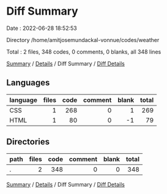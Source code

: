 # Diff Summary

Date : 2022-06-28 18:52:53

Directory /home/amitjosemundackal-vonnue/codes/weather

Total : 2 files,  348 codes, 0 comments, 0 blanks, all 348 lines

[Summary](results.md) / [Details](details.md) / Diff Summary / [Diff Details](diff-details.md)

## Languages
| language | files | code | comment | blank | total |
| :--- | ---: | ---: | ---: | ---: | ---: |
| CSS | 1 | 268 | 0 | 1 | 269 |
| HTML | 1 | 80 | 0 | -1 | 79 |

## Directories
| path | files | code | comment | blank | total |
| :--- | ---: | ---: | ---: | ---: | ---: |
| . | 2 | 348 | 0 | 0 | 348 |

[Summary](results.md) / [Details](details.md) / Diff Summary / [Diff Details](diff-details.md)